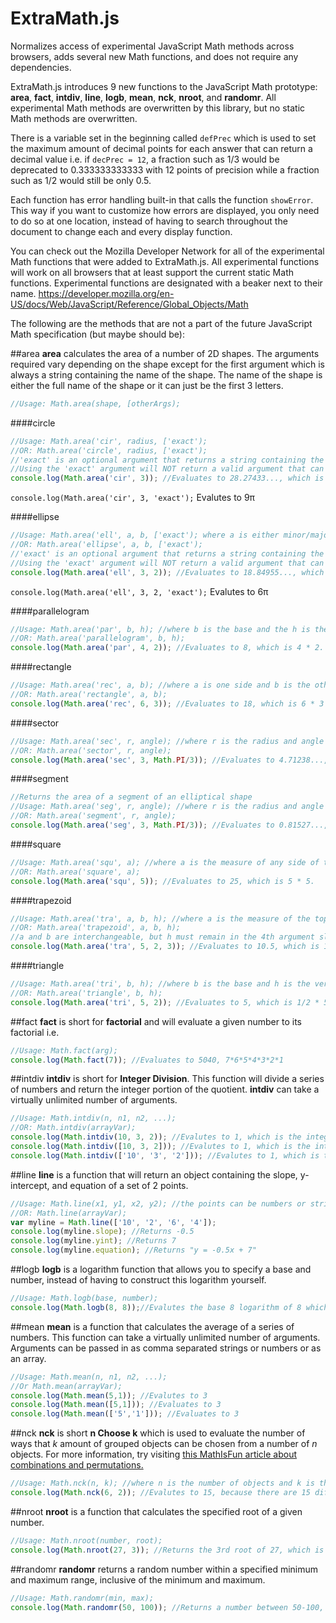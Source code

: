 # ExtraMath.js
Normalizes access of experimental JavaScript Math methods across browsers, adds several new Math functions, and does not require any dependencies.

ExtraMath.js introduces 9 new functions to the JavaScript Math prototype: **area**, **fact**, **intdiv**, **line**, **logb**, **mean**, **nck**, **nroot**, and **randomr**.  All experimental Math methods are overwritten by this library, but no static Math methods are overwritten.

There is a variable set in the beginning called `defPrec` which is used to set the maximum amount of decimal points for each answer that can return a decimal value i.e. if `decPrec = 12`, a fraction such as 1/3 would be deprecated to 0.333333333333 with 12 points of precision while a fraction such as 1/2 would still be only 0.5.  

Each function has error handling built-in that calls the function `showError`.  This way if you want to customize how errors are displayed, you only need to do so at one location, instead of having to search throughout the document to change each and every display function.

You can check out the Mozilla Developer Network for all of the experimental Math functions that were added to ExtraMath.js.  All experimental functions will work on all browsers that at least support the current static Math functions.  Experimental functions are designated with a beaker next to their name.  https://developer.mozilla.org/en-US/docs/Web/JavaScript/Reference/Global_Objects/Math

The following are the methods that are not a part of the future JavaScript Math specification (but maybe should be):

##area
**area** calculates the area of a number of 2D shapes.  The arguments required vary depending on the shape except for the first argument which is always a string containing the name of the shape.  The name of the shape is either the full name of the shape or it can just be the first 3 letters.
```javascript
//Usage: Math.area(shape, [otherArgs);
```

####circle
```javascript
//Usage: Math.area('cir', radius, ['exact');
//OR: Math.area('circle', radius, ['exact');
//'exact' is an optional argument that returns a string containing the exact value of the expression
//Using the 'exact' argument will NOT return a valid argument that can be used in expressions
console.log(Math.area('cir', 3)); //Evaluates to 28.27433..., which is 3^2 * PI.
```
`console.log(Math.area('cir', 3, 'exact');` Evalutes to 9&pi;

####ellipse
```javascript
//Usage: Math.area('ell', a, b, ['exact'); where a is either minor/major axis and b is the other axis, interchangeable
//OR: Math.area('ellipse', a, b, ['exact');
//'exact' is an optional argument that returns a string containing the exact value of the expression
//Using the 'exact' argument will NOT return a valid argument that can be used in expressions
console.log(Math.area('ell', 3, 2)); //Evaluates to 18.84955..., which is 3 * 2 * PI.
```
`console.log(Math.area('ell', 3, 2, 'exact');` Evalutes to 6&pi;

####parallelogram
```javascript
//Usage: Math.area('par', b, h); //where b is the base and the h is the height, interchangeable 
//OR: Math.area('parallelogram', b, h);
console.log(Math.area('par', 4, 2)); //Evaluates to 8, which is 4 * 2.
```

####rectangle
```javascript
//Usage: Math.area('rec', a, b); //where a is one side and b is the other side, interchangeable
//OR: Math.area('rectangle', a, b);
console.log(Math.area('rec', 6, 3)); //Evaluates to 18, which is 6 * 3
```

####sector
```javascript
//Usage: Math.area('sec', r, angle); //where r is the radius and angle is the angle in radians, not interchangeable
//OR: Math.area('sector', r, angle);
console.log(Math.area('sec', 3, Math.PI/3)); //Evaluates to 4.71238..., which is 1/2 * 3^2 * pi/3
```

####segment
```javascript
//Returns the area of a segment of an elliptical shape
//Usage: Math.area('seg', r, angle); //where r is the radius and angle is the angle in radians, not interchangeable
//OR: Math.area('segment', r, angle);
console.log(Math.area('seg', 3, Math.PI/3)); //Evaluates to 0.81527..., which is 1/2 * 3^2 * (pi/3 - sin(pi/3))
```

####square
```javascript
//Usage: Math.area('squ', a); //where a is the measure of any side of the square
//OR: Math.area('square', a);
console.log(Math.area('squ', 5)); //Evaluates to 25, which is 5 * 5.
```

####trapezoid
```javascript
//Usage: Math.area('tra', a, b, h); //where a is the measure of the top base, b is the measure of the bottom base, and h is the vertical height
//OR: Math.area('trapezoid', a, b, h);
//a and b are interchangeable, but h must remain in the 4th argument slot
console.log(Math.area('tra', 5, 2, 3)); //Evaluates to 10.5, which is 1/2 * (5 + 2) * 3
```

####triangle
```javascript
//Usage: Math.area('tri', b, h); //where b is the base and h is the vertical height, interchangeable
//OR: Math.area('triangle', b, h);
console.log(Math.area('tri', 5, 2)); //Evaluates to 5, which is 1/2 * 5 * 2
```


##fact
**fact** is short for **factorial** and will evaluate a given number to its factorial i.e.
```javascript
//Usage: Math.fact(arg);
console.log(Math.fact(7)); //Evaluates to 5040, 7*6*5*4*3*2*1
```

##intdiv
**intdiv** is short for **Integer Division**.  This function will divide a series of numbers and return the integer portion of the quotient.  **intdiv** can take a virtually unlimited number of arguments.
```javascript
//Usage: Math.intdiv(n, n1, n2, ...);
//OR: Math.intdiv(arrayVar);
console.log(Math.intdiv(10, 3, 2)); //Evalutes to 1, which is the integer portion of 10 divided by 3 divided by 2
console.log(Math.intdiv([10, 3, 2])); //Evalutes to 1, which is the integer portion of 10 divided by 3 divided by 2
console.log(Math.intdiv(['10', '3', '2'])); //Evalutes to 1, which is the integer portion of 10 divided by 3 divided by 2
```

##line
**line** is a function that will return an object containing the slope, y-intercept, and equation of a set of 2 points.
```javascript
//Usage: Math.line(x1, y1, x2, y2); //the points can be numbers or strings
//OR: Math.line(arrayVar);
var myline = Math.line(['10', '2', '6', '4']);
console.log(myline.slope); //Returns -0.5
console.log(myline.yint); //Returns 7
console.log(myline.equation); //Returns "y = -0.5x + 7"
```

##logb
**logb** is a logarithm function that allows you to specify a base and number, instead of having to construct this logarithm yourself.
```javascript
//Usage: Math.logb(base, number);
console.log(Math.logb(8, 8));//Evalutes the base 8 logarithm of 8 which is 1
```

##mean
**mean** is a function that calculates the average of a series of numbers. This function can take a virtually unlimited number of arguments.  Arguments can be passed in as comma separated strings or numbers or as an array. 
```javascript
//Usage: Math.mean(n, n1, n2, ...);
//Or Math.mean(arrayVar);
console.log(Math.mean(5,1)); //Evalutes to 3
console.log(Math.mean([5,1])); //Evaluates to 3
console.log(Math.mean(['5','1'])); //Evaluates to 3
```

##nck
**nck** is short **n Choose k** which is used to evaluate the number of ways that *k* amount of grouped objects can be chosen from a number of *n* objects.  For more information, try visiting [this MathIsFun article about combinations and permutations.](http://www.mathsisfun.com/combinatorics/combinations-permutations.html)
```javascript
//Usage: Math.nck(n, k); //where n is the number of objects and k is the amount of objects to group together
console.log(Math.nck(6, 2)); //Evalutes to 15, because there are 15 different ways you can group together 2 objects from a total of 6 objects
```

##nroot
**nroot** is a function that calculates the specified root of a given number.  
```javascript
//Usage: Math.nroot(number, root);
console.log(Math.nroot(27, 3)); //Returns the 3rd root of 27, which is 3
```

##randomr
**randomr** returns a random number within a specified minimum and maximum range, inclusive of the minimum and maximum. 
```javascript
//Usage: Math.randomr(min, max);
console.log(Math.randomr(50, 100)); //Returns a number between 50-100, inclusive
```
